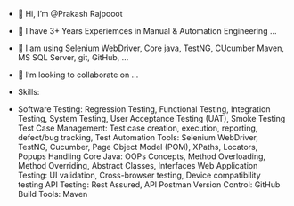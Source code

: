 - 👋 Hi, I’m @Prakash Rajpooot
- 👀 I have 3+ Years Experiemces in Manual & Automation Engineering  ...
- 🌱 I am using Selenium WebDriver, Core java, TestNG, CUcumber Maven, MS SQL Server, git, GitHub,   ...
- 💞️ I’m looking to collaborate on ...

- Skills:
- Software Testing: Regression Testing, Functional Testing, Integration Testing, System Testing, User Acceptance Testing (UAT), Smoke Testing
  Test Case Management: Test case creation, execution, reporting, defect/bug tracking, Test
  Automation Tools: Selenium WebDriver, TestNG, Cucumber, Page Object Model (POM), XPaths, Locators, Popups Handling
  Core Java: OOPs Concepts, Method Overloading, Method Overriding, Abstract Classes, Interfaces
  Web Application Testing: UI validation, Cross-browser testing, Device compatibility testing
  API Testing: Rest Assured, API Postman
  Version Control: GitHub
  Build Tools: Maven



<!---
 is a ✨ special ✨ repository because its `README.md` (this file) appears on your GitHub profile.
You can click the Preview link to take a look at your changes.
--->
